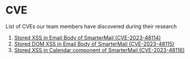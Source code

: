 # CVE

List of CVEs our team members have discovered during their research

1. [Stored XSS in Email Body of SmarterMail (CVE-2023-48114)](CVE-2023-48114)
2. [Stored DOM XSS in Email Body of SmarterMail (CVE-2023-48115)](CVE-2023-48115)
3. [Stored XSS in Calendar component of SmarterMail (CVE-2023-48116)](CVE-2023-48116)
